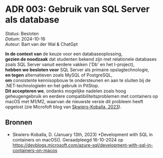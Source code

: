 # ADR 003: Gebruik van SQL Server als database

*Status*: Besloten  
*Datum*: 2024-10-16  
*Auteur*: Bart van der Wal & ChatGpt

**In de context van** de keuze voor een databaseoplossing,  
**gezien de noodzaak** dat studenten bekend zijn met relationele databases zoals SQL Server vanuit eerdere vakken ('Db' en het I-project),  
**hebben we besloten voor** SQL Server als primaire opslagtechnologie,  
**en tegen** alternatieven zoals MySQL of PostgreSQL,  
**om** consistente kennisopbouw te ondersteunen en aan te sluiten bij de .NET-technologieën en het gebruik in PitStop.  
**Dit accepteren we**, ondanks mogelijke nadelen zoals hoog geheugengebruik en eerdere compatibiliteitsproblemen met containers op macOS met M1/M2, waarvan de nieuwste versie dit probleem heeft opgelost (zie Microfoft blog van [Skwiers-Koballa, 2023](https://devblogs.microsoft.com/azure-sql/development-with-sql-in-containers-on-macos)).

## Bronnen

- Skwiers-Koballa, D. (January 13th, 2023) *Development with SQL in containers on macOS(). Geraadpleegd 16-10-2024 op <https://devblogs.microsoft.com/azure-sql/development-with-sql-in-containers-on-macos>
